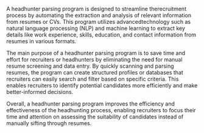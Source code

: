 A ​headhunter parsing program is designed to streamline the ​recruitment process by automating the extraction and analysis of relevant information from ​resumes or ​CVs. This program utilizes advanced ​technology such as natural language processing (NLP) and machine learning to extract key details like work experience, skills, education, and contact information from resumes in various formats.

The main purpose of a headhunter parsing program is to save time and effort for recruiters or headhunters by eliminating the need for manual resume screening and data entry. By quickly scanning and parsing resumes, the program can create structured profiles or databases that recruiters can easily search and filter based on specific criteria. This enables recruiters to identify potential candidates more efficiently and make better-informed decisions.

Overall, a headhunter parsing program improves the efficiency and effectiveness of the headhunting process, enabling recruiters to focus their time and attention on assessing the suitability of candidates instead of manually sifting through resumes.
